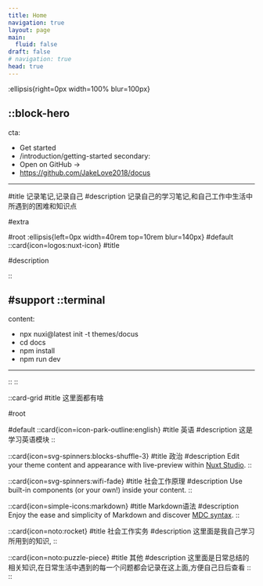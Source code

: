```yaml
---
title: Home
navigation: true
layout: page
main:
  fluid: false
draft: false
# navigation: true
head: true
---
```

<!-- bg color -->
:ellipsis{right=0px width=100% blur=100px}

::block-hero
---
cta:
  - Get started
  - /introduction/getting-started
secondary:
  - Open on GitHub →
  - https://github.com/JakeLove2018/docus
---

#title
记录笔记,记录自己
#description
记录自己的学习笔记,和自己工作中生活中所遇到的困难和知识点

#extra



#root
:ellipsis{left=0px width=40rem top=10rem blur=140px}
#default
  ::card{icon=logos:nuxt-icon}
  #title
  <!-- Nuxt Architecture -->
  #description
  <!-- Harness the full power of [Nuxt 3](https://v3.nuxtjs.org) and its [modules](https://modules.nuxtjs.org) ecosystem. -->
  ::


#support
  ::terminal
  ---
  content:
  - npx nuxi@latest init -t themes/docus
  - cd docs
  - npm install
  - npm run dev
  ---
  ::
::

::card-grid
#title
这里面都有啥

#root
<!-- :ellipsis{left=0px width=40rem top=10rem blur=140px} -->

#default
  ::card{icon=icon-park-outline:english}
  #title
  英语
  #description
  这是学习英语模块
  ::

  ::card{icon=svg-spinners:blocks-shuffle-3}
  #title
  政治
  #description
  Edit your theme content and appearance with live-preview within [Nuxt Studio](https://nuxt.studio).
  ::

  ::card{icon=svg-spinners:wifi-fade}
  #title
  社会工作原理
  #description
  Use built-in components (or your own!) inside your content.
  ::

  ::card{icon=simple-icons:markdown}
  #title
  Markdown语法
  #description
  Enjoy the ease and simplicity of Markdown and discover [MDC syntax](https://content.nuxtjs.org/guide/writing/mdc).
  ::

  ::card{icon=noto:rocket}
  #title
  社会工作实务
  #description
  这里面是我自己学习所用到的知识,
  ::

  ::card{icon=noto:puzzle-piece}
  #title
  其他
  #description
  这里面是日常总结的相关知识,在日常生活中遇到的每一个问题都会记录在这上面,方便自己日后查看
  ::
::







